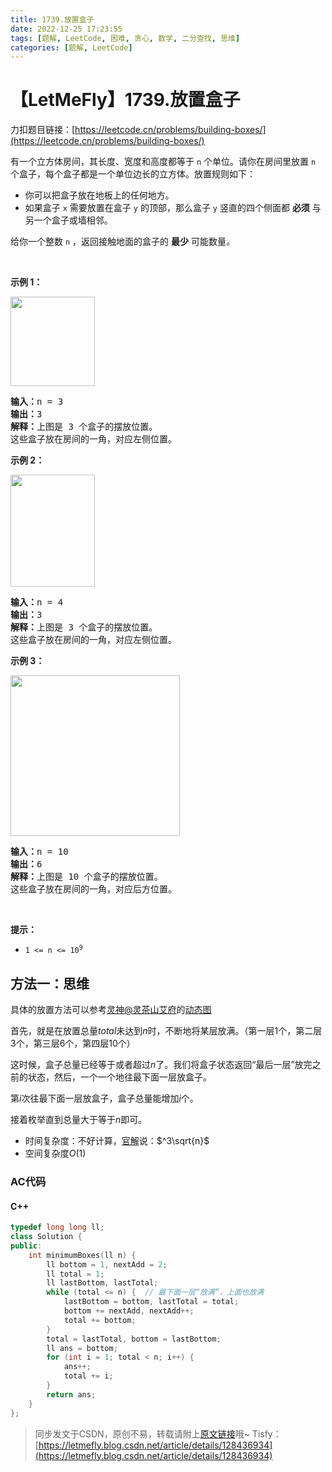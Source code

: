 ```yaml
---
title: 1739.放置盒子
date: 2022-12-25 17:23:55
tags: [题解, LeetCode, 困难, 贪心, 数学, 二分查找, 思维]
categories: [题解, LeetCode]
---
```


# 【LetMeFly】1739.放置盒子

力扣题目链接：[https://leetcode.cn/problems/building-boxes/](https://leetcode.cn/problems/building-boxes/)

<p>有一个立方体房间，其长度、宽度和高度都等于 <code>n</code> 个单位。请你在房间里放置 <code>n</code> 个盒子，每个盒子都是一个单位边长的立方体。放置规则如下：</p>

<ul>
	<li>你可以把盒子放在地板上的任何地方。</li>
	<li>如果盒子 <code>x</code> 需要放置在盒子 <code>y</code> 的顶部，那么盒子 <code>y</code> 竖直的四个侧面都 <strong>必须</strong> 与另一个盒子或墙相邻。</li>
</ul>

<p>给你一个整数 <code>n</code> ，返回接触地面的盒子的 <strong>最少</strong> 可能数量<em>。</em></p>

<p> </p>

<p><strong>示例 1：</strong></p>

<p><img alt="" src="https://assets.leetcode-cn.com/aliyun-lc-upload/uploads/2021/01/24/3-boxes.png" style="width: 135px; height: 143px;" /></p>

<pre>
<strong>输入：</strong>n = 3
<strong>输出：</strong>3
<strong>解释：</strong>上图是 3 个盒子的摆放位置。
这些盒子放在房间的一角，对应左侧位置。
</pre>

<p><strong>示例 2：</strong></p>

<p><img alt="" src="https://assets.leetcode-cn.com/aliyun-lc-upload/uploads/2021/01/24/4-boxes.png" style="width: 135px; height: 179px;" /></p>

<pre>
<strong>输入：</strong>n = 4
<strong>输出：</strong>3
<strong>解释：</strong>上图是 3 个盒子的摆放位置。
这些盒子放在房间的一角，对应左侧位置。
</pre>

<p><strong>示例 3：</strong></p>

<p><img alt="" src="https://assets.leetcode-cn.com/aliyun-lc-upload/uploads/2021/01/24/10-boxes.png" style="width: 271px; height: 257px;" /></p>

<pre>
<strong>输入：</strong>n = 10
<strong>输出：</strong>6
<strong>解释：</strong>上图是 10 个盒子的摆放位置。
这些盒子放在房间的一角，对应后方位置。</pre>

<p> </p>

<p><strong>提示：</strong></p>

<ul>
	<li><code>1 <= n <= 10<sup>9</sup></code></li>
</ul>


    
## 方法一：思维

具体的放置方法可以参考[灵神@灵茶山艾府](https://leetcode.cn/u/endlesscheng/)的[动态图](https://leetcode.cn/problems/building-boxes/solutions/2031813/mei-xiang-ming-bai-yi-ge-dong-hua-miao-d-8vbe/)

首先，就是在放置总量$total$未达到$n$时，不断地将某层放满。（第一层1个，第二层3个，第三层6个，第四层10个）

这时候，盒子总量已经等于或者超过$n$了。我们将盒子状态返回“最后一层”放完之前的状态，然后，一个一个地往最下面一层放盒子。

第$i$次往最下面一层放盒子，盒子总量能增加$i$个。

接着枚举直到总量大于等于$n$即可。

+ 时间复杂度：不好计算，[官解](https://leetcode.cn/problems/building-boxes/solutions/2030450/fang-zhi-he-zi-by-leetcode-solution-7ah2/)说：$^3\sqrt{n}$
+ 空间复杂度$O(1)$

### AC代码

#### C++

```cpp
typedef long long ll;
class Solution {
public:
    int minimumBoxes(ll n) {
        ll bottom = 1, nextAdd = 2;
        ll total = 1;
        ll lastBottom, lastTotal;
        while (total <= n) {  // 最下面一层“放满”，上面也放满
            lastBottom = bottom, lastTotal = total;
            bottom += nextAdd, nextAdd++;
            total += bottom;
        }
        total = lastTotal, bottom = lastBottom;
        ll ans = bottom;
        for (int i = 1; total < n; i++) {
            ans++;
            total += i;
        }
        return ans;
    }
};
```

> 同步发文于CSDN，原创不易，转载请附上[原文链接](https://blog.letmefly.xyz/2022/12/25/LeetCode%201739.%E6%94%BE%E7%BD%AE%E7%9B%92%E5%AD%90/)哦~
> Tisfy：[https://letmefly.blog.csdn.net/article/details/128436934](https://letmefly.blog.csdn.net/article/details/128436934)
